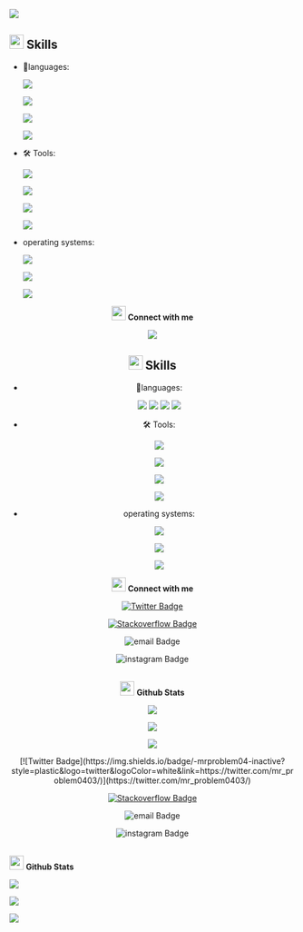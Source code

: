 
![](https://komarev.com/ghpvc/?username=mrproblem04&color=blueviolet)

## <img src="https://media2.giphy.com/media/QssGEmpkyEOhBCb7e1/giphy.gif?cid=ecf05e47a0n3gi1bfqntqmob8g9aid1oyj2wr3ds3mg700bl&rid=giphy.gif" width ="25"><b> Skills</b>

- 📖languages:

    ![](https://img.shields.io/badge/Code-Python-informational?style=flat&logo=python&logoColor=yellow&color=2bbc8a)

    ![](https://img.shields.io/badge/Code-Javascript-informational?style=flat&logo=javascript&logoColor=yellow&color=2bbc8a)

    ![](https://img.shields.io/badge/Code-HTML-informational?style=flat&logo=html5&logoColor=orange&color=2bbc8a)

    ![](https://img.shields.io/badge/Code-CSS-informational?style=flat&logo=css3&logoColor=blue&color=2bbc8a)

- 🛠️ Tools:

    ![](https://img.shields.io/badge/Tools-Git-informational?style=flat&logo=git&logoColor=red&color=2bbc8a)

    ![](https://img.shields.io/badge/Tools-Github-informational?style=flat&logo=github&logoColor=white&color=2bbc8a)

    ![](https://img.shields.io/badge/Tools-Visual_Studio_Code-informational?style=flat&logo=visual-studio-code&logoColor=blue&color=2bbc8a)

 
    ![](https://img.shields.io/badge/Tools-Blender-informational?style=flat&logo=blender&logoColor=white&color=2bbc8a)

- operating systems:

    ![](https://img.shields.io/badge/OS-Linux-informational?style=flat&logo=linux&logoColor=white&color=2bbc8a)

    ![](https://img.shields.io/badge/OS-Windows-informational?style=flat&logo=windows&logoColor=blue&color=2bbc8a)

    ![](https://img.shields.io/badge/OS-Android-informational?style=flat&logo=android&logoColor=green&color=2bbc8a)

<p align="center">
<img src="https://media.giphy.com/media/3o7TKSjRrfIPjeiVy0/giphy.gif" width="25"> <b>Connect with me</b>

<div align="center">

<!-- [![Linkedin Badge](https://img.shields.io/badge/-mrproblem04-blue?style=flat-square&logo=Linkedin&logoColor=white&link=https://www.linkedin.com/in/mrproblem04/)](https://www.linkedin.com/in/mrproblem04/) -->


![](https://komarev.com/ghpvc/?username=mrproblem04&color=blueviolet)

## <img src="https://media2.giphy.com/media/QssGEmpkyEOhBCb7e1/giphy.gif?cid=ecf05e47a0n3gi1bfqntqmob8g9aid1oyj2wr3ds3mg700bl&rid=giphy.gif" width ="25"><b> Skills</b>

- 📖languages:

    ![](https://img.shields.io/badge/Code-Python-informational?style=flat&logo=python&logoColor=yellow&color=2bbc8a) ![](https://img.shields.io/badge/Code-Javascript-informational?style=flat&logo=javascript&logoColor=yellow&color=2bbc8a) ![](https://img.shields.io/badge/Code-HTML-informational?style=flat&logo=html5&logoColor=orange&color=2bbc8a) ![](https://img.shields.io/badge/Code-CSS-informational?style=flat&logo=css3&logoColor=blue&color=2bbc8a)

- 🛠️ Tools:

    ![](https://img.shields.io/badge/Tools-Git-informational?style=flat&logo=git&logoColor=red&color=2bbc8a)

    ![](https://img.shields.io/badge/Tools-Github-informational?style=flat&logo=github&logoColor=white&color=2bbc8a)

    ![](https://img.shields.io/badge/Tools-Visual_Studio_Code-informational?style=flat&logo=visual-studio-code&logoColor=blue&color=2bbc8a)

 
    ![](https://img.shields.io/badge/Tools-Blender-informational?style=flat&logo=blender&logoColor=white&color=2bbc8a)

- operating systems:

    ![](https://img.shields.io/badge/OS-Linux-informational?style=flat&logo=linux&logoColor=white&color=2bbc8a)

    ![](https://img.shields.io/badge/OS-Windows-informational?style=flat&logo=windows&logoColor=blue&color=2bbc8a)

    ![](https://img.shields.io/badge/OS-Android-informational?style=flat&logo=android&logoColor=green&color=2bbc8a)

<p align="center">
<img src="https://media.giphy.com/media/3o7TKSjRrfIPjeiVy0/giphy.gif" width="25"> <b>Connect with me</b>

<div align="center">

<!-- [![Linkedin Badge](https://img.shields.io/badge/-mrproblem04-blue?style=flat-square&logo=Linkedin&logoColor=white&link=https://www.linkedin.com/in/mrproblem04/)](https://www.linkedin.com/in/mrproblem04/) -->


[![Twitter Badge](https://img.shields.io/badge/-mrproblem04-inactive?style=plastic&logo=twitter&logoColor=white&link=https://twitter.com/mr_problem0403/)](https://twitter.com/mr_problem0403/)

[![Stackoverflow Badge](https://img.shields.io/badge/-mrproblem04-blue?style=plastic&logo=stackoverflow&logoColor=white&link=https://stackoverflow.com/users/20147598/problem/)](https://stackoverflow.com/users/20147598/problem)

![email Badge](https://img.shields.io/badge/-mrproblem04-blueviolet?style=plastic&logo=gmail&logoColor=orange&link=mailto:mr_problem.dipak@proton.me)

![instagram Badge](https://img.shields.io/badge/-mrproblem04-orange?style=plastic&logo=instagram&logoColor=black&link=https://www.instagram.com/mr_problem._04/)
</div>
</p>

<p>
<br>
<img src="https://media.giphy.com/media/iY8CRBdQXODJSCERIr/giphy.gif" width="25"> <b>Github Stats</b>

![](https://github-readme-stats.vercel.app/api?username=mrproblem04&show_icons=true&theme=radical)

![](https://github-readme-stats.vercel.app/api/top-langs/?username=mrproblem04&theme=radical)

![](https://github-readme-streak-stats.herokuapp.com/?user=mrproblem04&theme=radical)

</p>
[![Twitter Badge](https://img.shields.io/badge/-mrproblem04-inactive?style=plastic&logo=twitter&logoColor=white&link=https://twitter.com/mr_problem0403/)](https://twitter.com/mr_problem0403/)

[![Stackoverflow Badge](https://img.shields.io/badge/-mrproblem04-blue?style=plastic&logo=stackoverflow&logoColor=white&link=https://stackoverflow.com/users/20147598/problem/)](https://stackoverflow.com/users/20147598/problem)

![email Badge](https://img.shields.io/badge/-mrproblem04-blueviolet?style=plastic&logo=gmail&logoColor=orange&link=mailto:mr_problem.dipak@proton.me)

![instagram Badge](https://img.shields.io/badge/-mrproblem04-orange?style=plastic&logo=instagram&logoColor=black&link=https://www.instagram.com/mr_problem._04/)
</div>
</p>

<p>
<br>
<img src="https://media.giphy.com/media/iY8CRBdQXODJSCERIr/giphy.gif" width="25"> <b>Github Stats</b>

![](https://github-readme-stats.vercel.app/api?username=mrproblem04&show_icons=true&theme=radical)

![](https://github-readme-stats.vercel.app/api/top-langs/?username=mrproblem04&theme=radical)

![](https://github-readme-streak-stats.herokuapp.com/?user=mrproblem04&theme=radical)

</p>
